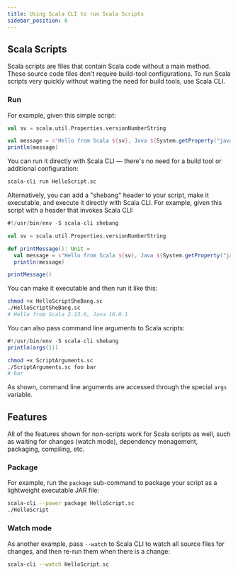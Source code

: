 ```yaml
---
title: Using Scala CLI to run Scala Scripts
sidebar_position: 6
---
```


## Scala Scripts

Scala scripts are files that contain Scala code without a main method.
These source code files don't require build-tool configurations.
To run Scala scripts very quickly without waiting the need for build tools, use Scala CLI.

### Run

For example, given this simple script:

```scala title=HelloScript.sc
val sv = scala.util.Properties.versionNumberString

val message = s"Hello from Scala ${sv}, Java ${System.getProperty("java.version")}"
println(message)
```

You can run it directly with Scala CLI — there's no need for a build tool or additional configuration:

```bash
scala-cli run HelloScript.sc
```

<!-- Expected-regex:
Hello from Scala .*, Java .*
-->

Alternatively, you can add a "shebang" header to your script, make it executable, and execute it directly with Scala CLI. For example, given this script with a header that invokes Scala CLI:

```scala title=HelloScriptSheBang.sc
#!/usr/bin/env -S scala-cli shebang

val sv = scala.util.Properties.versionNumberString

def printMessage(): Unit =
  val message = s"Hello from Scala ${sv}, Java ${System.getProperty("java.version")}"
  println(message)

printMessage()
```

You can make it executable and then run it like this:

```bash
chmod +x HelloScriptSheBang.sc
./HelloScriptSheBang.sc
# Hello from Scala 2.13.6, Java 16.0.1
```

<!-- Expected-regex:
Hello from Scala .*, Java .*
-->

You can also pass command line arguments to Scala scripts:

```scala title=ScriptArguments.sc
#!/usr/bin/env -S scala-cli shebang
println(args(1))
```

```bash
chmod +x ScriptArguments.sc
./ScriptArguments.sc foo bar
# bar
```

<!-- Expected-regex:
bar
-->

As shown, command line arguments are accessed through the special `args` variable.


## Features

All of the features shown for non-scripts work for Scala scripts as well, such as waiting for changes (watch mode), dependency menagement, packaging, compiling, etc.

### Package

For example, run the `package` sub-command to package your script as a lightweight executable JAR file:

```bash
scala-cli --power package HelloScript.sc
./HelloScript
```

<!-- Expected-regex:
Hello from Scala .*, Java .*
-->

### Watch mode

As another example, pass `--watch` to Scala CLI to watch all source files for changes, and then re-run them when there is a change:

```bash ignore
scala-cli --watch HelloScript.sc
```
